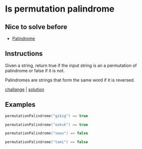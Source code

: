 # Is permutation palindrome

## Nice to solve before

- [Palindrome](../basic/IsPalindrome.md)

## Instructions

Given a string, return true if the input string is an a permutation of palindrome or false if it is not.

Palindromes are strings that form the same word if it is reversed.

[challange](challange.kt) | [solution](solution.kt)

## Examples

```kotlin
permutationPalindrome("gikig") == true

permutationPalindrome("ookvk") == true

permutationPalindrome("sows") == false

permutationPalindrome("tami") == false
```